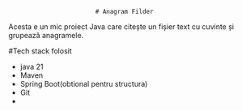                             # Anagram Filder
Acesta e un mic proiect Java care citește un fișier text cu cuvinte și grupează anagramele.

#Tech stack folosit
- java 21
- Maven
- Spring Boot(obtional pentru structura)
- Git
- 